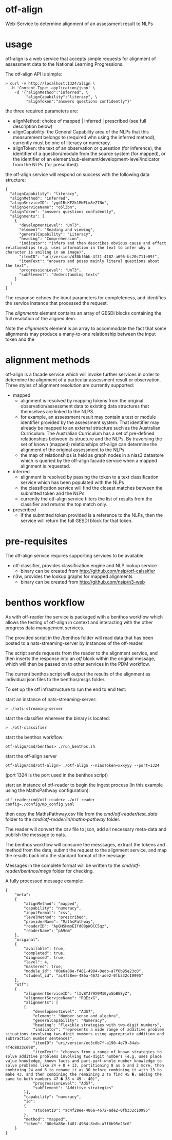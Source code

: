 # otf-align
Web-Service to determine alignment of an assessment result to NLPs

# usage
otf-align is a web service that accepts simple requests for alignment of assessment data to the National Learning Progressions.

The otf-align API is simple:

```
> curl -v http://localhost:1324/align \
  -H 'Content-Type: application/json' \
    -d '{"alignMethod":"inferred", \
         "alignCapability":"literacy", \
         "alignToken":"answers questions confidently"}'
```

the three required parameters are:
- alignMethod: choice of mapped | inferred | prescribed (see full description below)
- alignCapability: the General Capability area of the NLPs that this measurement belongs to (required whn using the inferred method), currently must be one of literacy or numeracy.
- alignToken: the text of an observation or quesstion (for inference), the identifier of a question/module from the source system (for mapped), or the identifier of an element/sub-element/development-level/indicator from the NLPs (for prescribed).

the otf-align service will respond on success with the following data structure:
```
{
  "alignCapability": "literacy",
  "alignMethod": "inferred",
  "alignServiceID": "ygd1RcKF2k1MNFLm8eZ7Nn",
  "alignServiceName": "o5lZbn",
  "alignToken": "answers questions confidently",
  "alignments": [
    {
      "developmentLevel": "UnT3",
      "element": "Reading and viewing",
      "generalCapability": "Literacy",
      "heading": "Comprehension",
      "indicator": "infers and then describes obvious cause and effect relationships (e.g. uses information in the text to infer why a character is smiling in an image)",
      "itemID": "uri/version/d30bf6bb-4f31-4182-a696-bc20c711e09f",
      "itemText": "answers and poses mainly literal questions about the text",
      "progressionLevel": "UnT3",
      "subElement": "Understanding texts"
    }
  ]
}
```
The response echoes the input parameters for completeness, and identifies the service instance that processed the request.

The *alignments* element contains an array of GESDI blocks containing the full resolution of the aligned item.

Note the *alignments* element is an array to accommodate the fact that some alignments may produce a many-to-one relationship between the input token and the

# alignment methods
otf-align is a facade service which will invoke further services in order to determine the alignment of a particular assessment result or observation.
Three styles of alignment resolution are currently supported:
- mapped 
    -  alignment is resolved by mapping tokens from the original observation/assessment data to existing data structures that themselves are linked to the NLPS.
  - for example, an assessment result may contain a test or module identifier provided by the assessment system. That identifier may already be mapped to an external structure such as the Australian Curriculum. The Australian Curriculum has a set of pre-defined relationships between its structure and the NLPs. By traversing the set of known (mapped) relationships otf-align can determine the alignment of the original assessment to the NLPs
  - the map of relationships is held as graph nodes in a nias3 datastore which is queried by the otf-align facade service when a mapped alignment is requested.
- inferred
    - alignment is resolved by passing the token to a text classification service which has been populated with the NLPs
    - the classification service will find the closest matches between the submitted token and the NLPs
    - currently the otf-align service filters the list of results from the classifier and returns the top match only.
- prescribed    
    - if the submitted token provided is a reference to the NLPs, then the service will return the full GESDI block for that token.

# pre-requisites
The otf-align service requires supporting services to be available:
- otf-classifier, provides classification engine and NLP lookup service
    + binary can be created from http://github.com/nsip/otf-calssifier
- n3w, provides the lookup graphs for mapped alignments
    + binary can be created from http://github.com/nsip/n3-web

# benthos workflow
As with otf-reader the service is packaged with a benthos workflow which allows the testing of otf-align in context and interacting with the other progress data management services.

The provided script in the /benthos folder will read data that has been posted to a nats-streaming-server by instances of the otf-reader.

The script sends requests from the reader to the alignment service, and then inserts the response into an *otf* block within the original message, which will then be passed on to other services in the PDM workflow.

The current benthos script will output the results of the alignment as individual json files to the benthos/msgs folder.

To set up the otf infrastructure to run the end to end test:

start an instance of nats-streaming-server:
```
> ./nats-streaming-server
```
start the classifier wherever the binary is located:
```
> ./otf-classifier
```
start the benthos workflow:
```
otf-align/cmd/benthos> ./run_benthos.sh
```
start the otf-align server
```
otf-align/cmd/otf-align> ./otf-align --niasToken=xxxyyy --port=1324
```
(port 1324 is the port used in the benthos script)

start an instance of otf-reader to begin the ingest process (in this example using the MathsPathway configuration):
```
otf-reader/cmd/otf-reader> ./otf-reader --config=./config/mp_config.yaml
```
then copy the MathsPathway.csv file from the *cmd/otf-reader/test_data* folder to the *cmd/otf-reader/in/maths-pathway* folder.

The reader will convert the csv file to json, add all necessary meta-data and publish the message to nats.

The benthos workflow will consume the messsages, extract the tokens and method from the data, submit the request to the alignment service, and map the results back into the standard format of the message.

Messages in the complete format will be written to the *cmd/otf-reader/benthos/msgs* folder for checking.

A fully processed message example:
```
{
    "meta":
    {
        "alignMethod": "mapped",
        "capability": "numeracy",
        "inputFormat": "csv",
        "levelMethod": "prescribed",
        "providerName": "MathsPathway",
        "readerID": "ApQHSHmoEIfd08pWOCC5qz",
        "readerName": "pA9em"
    },
    "original":
    {
        "available": true,
        "completed": true,
        "diagnosed": true,
        "level": 4,
        "mastered": true,
        "module_id": "00e6a88e-f481-4984-8edb-a7f6b95e23c0",
        "student_id": "ac4f28ee-486a-4672-ade2-0fb332c10995"
    },
    "otf":
    {
        "alignmentServiceID": "lIvBYJ79X9M10yo5bBG8yZ",
        "alignmentServiceName": "RQEzxG",
        "alignments": [
        {
            "developmentLevel": "AdS7",
            "element": "Number sense and algebra",
            "generalCapability": "Numeracy",
            "heading": "Flexible strategies with two-digit numbers",
            "indicator": "represents a wide range of additive problem situations involving two-digit numbers using appropriate addition and subtraction number sentences",
            "itemID": "uri/version/ec3c0b7f-a190-4e79-84ab-4f4d8823c698",
            "itemText": "chooses from a range of known strategies to solve additive problems involving two-digit numbers (e.g. uses place value knowledge, known facts and part-part-whole number knowledge to solve problems like 24 + 8 + 13, partitioning 8 as 6 and 2 more, then combining 24 and 6 to rename it as 30 before combining it with 13 to make 43, and then combining the remaining 2 to find 45 �; adding the same to both numbers 47 � 38 = 49 - 40)",
            "progressionLevel": "AdS7",
            "subElement": "Additive strategies"
        }],
        "capability": "numeracy",
        "id":
        {
            "studentID": "ac4f28ee-486a-4672-ade2-0fb332c10995"
        },
        "method": "mapped",
        "token": "00e6a88e-f481-4984-8edb-a7f6b95e23c0"
    }
}
```











